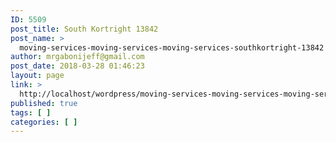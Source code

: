 ```yaml
---
ID: 5509
post_title: South Kortright 13842
post_name: >
  moving-services-moving-services-moving-services-southkortright-13842
author: mrgabonijeff@gmail.com
post_date: 2018-03-28 01:46:23
layout: page
link: >
  http://localhost/wordpress/moving-services-moving-services-moving-services-southkortright-13842/
published: true
tags: [ ]
categories: [ ]
---
```

